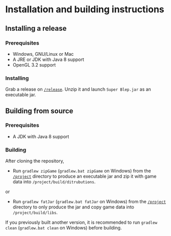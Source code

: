 # Installation and building instructions
## Installing a release
### Prerequisites
* Windows, GNU/Linux or Mac
* A JRE or JDK with Java 8 support
* OpenGL 3.2 support
### Installing
Grab a release on [`/release`](/release).
Unzip it and launch `Super Blep.jar` as an executable jar.

## Building from source
### Prerequisites
* A JDK with Java 8 support
### Building
After cloning the repository,
* Run `gradlew zipGame` (`gradlew.bat zipGame` on Windows) from the [`/project`](/project) directory to produce an executable jar and zip it with game data into `/project/build/ditrubutions`.

or
* Run `gradlew fatJar` (`gradlew.bat fatJar` on Windows) from the [`/project`](/project) directory to only produce the jar and copy game data into `/project/build/libs`.

If you previously built another version, it is recommended to run `gradlew clean` (`gradlew.bat clean` on Windows) before building.
